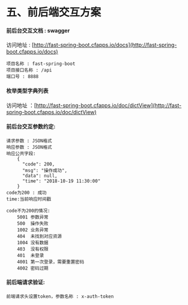 # 五、前后端交互方案

#### 前后台交互文档 : swagger
 访问地址 : [http://fast-spring-boot.cfapps.io/docs](http://fast-spring-boot.cfapps.io/docs)
 
    项目名称 : fast-spring-boot
    项目接口名称 : /api
    端口号 : 8888


####  枚举类型字典列表
   访问地址 ：[http://fast-spring-boot.cfapps.io/doc/dictView](http://fast-spring-boot.cfapps.io/doc/dictView)
    
#### 前后台交互参数约定:
    请求参数 : JSON格式
    响应参数 : JSON格式
    响应公共字段:
        {
          "code": 200,
          "msg": "操作成功",
          "data": null,
          "time": "2018-10-19 11:30:00"
        }
    code为200 : 成功
    time:当前响应时间戳
    
    code不为200的情况:
        5001 参数异常
        500  操作失败
        1002 业务异常
        404  未找到对应资源
        1004 没有数据
        403  没有权限
        401  未登录
        4001 第一次登录，需要重置密码
        4002 密码过期
        
#### 前后端请求验证:
    前端请求头设置token，参数名称 : x-auth-token    
